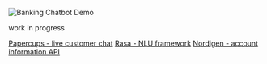 ![Banking Chatbot Demo](https://github.com/martinenzinger/banking-chatbot-demo/raw/main/docs/readme_logo.png "Banking Chatbot Demo")

work in progress

[Papercups - live customer chat](https://github.com/papercups-io/papercups)
[Rasa - NLU framework](https://github.com/RasaHQ/rasa)
[Nordigen - account information API](https://nordigen.com/en/account_information_documenation/api-documention/overview/)